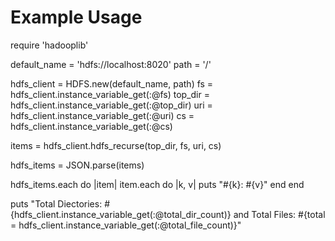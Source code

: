 


Example Usage
=============
require 'hadooplib'

default_name = 'hdfs://localhost:8020'
path = '/'

hdfs_client = HDFS.new(default_name, path)
fs = hdfs_client.instance_variable_get(:@fs)
top_dir = hdfs_client.instance_variable_get(:@top_dir)
uri = hdfs_client.instance_variable_get(:@uri)
cs = hdfs_client.instance_variable_get(:@cs)

items = hdfs_client.hdfs_recurse(top_dir, fs, uri, cs)

hdfs_items = JSON.parse(items)

hdfs_items.each do |item|
  item.each do |k, v|
    puts "#{k}: #{v}"
  end
end 

puts "Total Diectories: #{hdfs_client.instance_variable_get(:@total_dir_count)} and Total Files: #{total = hdfs_client.instance_variable_get(:@total_file_count)}"
